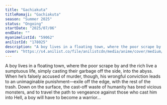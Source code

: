 ```yaml
---
title: "Gachiakuta"
titleRomaji: "Gachiakuta"
season: "Summer 2025"
status: "Ongoing"
startDate: "2025/07/06"
endDate: ""
myanimelistId: "59062"
anilistId: "178025"
description: "A boy lives in a floating town, where the poor scrape by and the rich live a sumptuous life, simply casting their garbage off the side, into the abyss. When he’s falsely accused of murder, though, his wrongful conviction leads to an unimaginable punishment—exile off the edge, with the rest of the trash. Down on the surface, the cast-off waste of humanity has bred vicious monsters, and to travel the path to vengeance against those who cast him into Hell, a boy will have to become a warrior..."
cover: "https://s4.anilist.co/file/anilistcdn/media/anime/cover/medium/bx178025-cWJKEsZynkil.jpg"
---
```


A boy lives in a floating town, where the poor scrape by and the rich live a sumptuous life, simply casting their garbage off the side, into the abyss. When he’s falsely accused of murder, though, his wrongful conviction leads to an unimaginable punishment—exile off the edge, with the rest of the trash. Down on the surface, the cast-off waste of humanity has bred vicious monsters, and to travel the path to vengeance against those who cast him into Hell, a boy will have to become a warrior...

